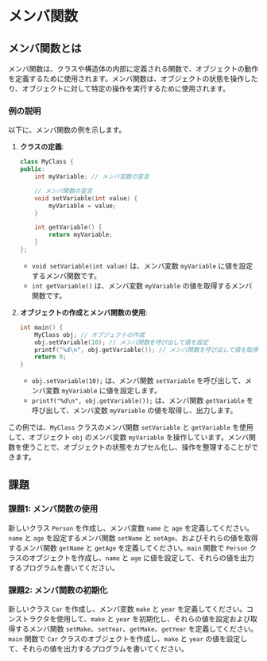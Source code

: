 # メンバ関数

## メンバ関数とは
メンバ関数は、クラスや構造体の内部に定義される関数で、オブジェクトの動作を定義するために使用されます。メンバ関数は、オブジェクトの状態を操作したり、オブジェクトに対して特定の操作を実行するために使用されます。

### 例の説明
以下に、メンバ関数の例を示します。

1. **クラスの定義**:
    ```cpp
    class MyClass {
    public:
        int myVariable; // メンバ変数の宣言

        // メンバ関数の宣言
        void setVariable(int value) {
            myVariable = value;
        }

        int getVariable() {
            return myVariable;
        }
    };
    ```
    - `void setVariable(int value)` は、メンバ変数 `myVariable` に値を設定するメンバ関数です。
    - `int getVariable()` は、メンバ変数 `myVariable` の値を取得するメンバ関数です。

2. **オブジェクトの作成とメンバ関数の使用**:
    ```cpp
    int main() {
        MyClass obj; // オブジェクトの作成
        obj.setVariable(10); // メンバ関数を呼び出して値を設定
        printf("%d\n", obj.getVariable()); // メンバ関数を呼び出して値を取得
        return 0;
    }
    ```
    - `obj.setVariable(10);` は、メンバ関数 `setVariable` を呼び出して、メンバ変数 `myVariable` に値を設定します。
    - `printf("%d\n", obj.getVariable());` は、メンバ関数 `getVariable` を呼び出して、メンバ変数 `myVariable` の値を取得し、出力します。

この例では、`MyClass` クラスのメンバ関数 `setVariable` と `getVariable` を使用して、オブジェクト `obj` のメンバ変数 `myVariable` を操作しています。メンバ関数を使うことで、オブジェクトの状態をカプセル化し、操作を整理することができます。

## 課題

### 課題1: メンバ関数の使用
新しいクラス `Person` を作成し、メンバ変数 `name` と `age` を定義してください。`name` と `age` を設定するメンバ関数 `setName` と `setAge`、およびそれらの値を取得するメンバ関数 `getName` と `getAge` を定義してください。`main` 関数で `Person` クラスのオブジェクトを作成し、`name` と `age` に値を設定して、それらの値を出力するプログラムを書いてください。

### 課題2: メンバ関数の初期化
新しいクラス `Car` を作成し、メンバ変数 `make` と `year` を定義してください。コンストラクタを使用して、`make` と `year` を初期化し、それらの値を設定および取得するメンバ関数 `setMake`、`setYear`、`getMake`、`getYear` を定義してください。`main` 関数で `Car` クラスのオブジェクトを作成し、`make` と `year` の値を設定して、それらの値を出力するプログラムを書いてください。